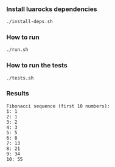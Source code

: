 
### Install luarocks dependencies

```bash
./install-deps.sh
```

### How to run

```bash
./run.sh
```

### How to run the tests

```bash
./tests.sh
```
### Results

```
Fibonacci sequence (first 10 numbers):
1: 1
2: 1
3: 2
4: 3
5: 5
6: 8
7: 13
8: 21
9: 34
10: 55
```
